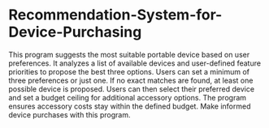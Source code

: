# Recommendation-System-for-Device-Purchasing
This program suggests the most suitable portable device based on user preferences. It analyzes a list of available devices and user-defined feature priorities to propose the best three options. Users can set a minimum of three preferences or just one. If no exact matches are found, at least one possible device is proposed. Users can then select their preferred device and set a budget ceiling for additional accessory options. The program ensures accessory costs stay within the defined budget. Make informed device purchases with this program.
